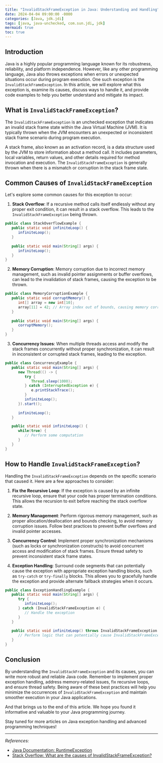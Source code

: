 ```yaml
---
title: "InvalidStackFrameException in Java: Understanding and Handling"
date: 2024-04-04 09:00:00 -0000
categories: [Java, jdk.jdi]
tags: [java, java-unchecked, com.sun.jdi, jdk]
mermaid: true
toc: true
---
```



## Introduction

Java is a highly popular programming language known for its robustness, reliability, and platform independence. However, like any other programming language, Java also throws exceptions when errors or unexpected situations occur during program execution. One such exception is the `InvalidStackFrameException`. In this article, we will explore what this exception is, examine its causes, discuss ways to handle it, and provide code examples to help you better understand and mitigate its impact.

## What is `InvalidStackFrameException`?

The `InvalidStackFrameException` is an unchecked exception that indicates an invalid stack frame state within the Java Virtual Machine (JVM). It is typically thrown when the JVM encounters an unexpected or inconsistent stack frame scenario during program execution.

A stack frame, also known as an activation record, is a data structure used by the JVM to store information about a method call. It includes parameters, local variables, return values, and other details required for method invocation and execution. The `InvalidStackFrameException` is generally thrown when there is a mismatch or corruption in the stack frame state.

## Common Causes of `InvalidStackFrameException`

Let's explore some common causes for this exception to occur:

1. **Stack Overflow**: If a recursive method calls itself endlessly without any proper exit condition, it can result in a stack overflow. This leads to the `InvalidStackFrameException` being thrown.

```java
public class StackOverflowExample {
   public static void infiniteLoop() {
      infiniteLoop();
   }
   
   public static void main(String[] args) {
      infiniteLoop();
   }
}
```
2. **Memory Corruption**: Memory corruption due to incorrect memory management, such as invalid pointer assignments or buffer overflows, can lead to the invalidation of stack frames, causing the exception to be thrown.

```java
public class MemoryCorruptionExample {
   public static void corruptMemory() {
      int[] array = new int[10];
      array[11] = 42; // Array index out of bounds, causing memory corruption
   }
   
   public static void main(String[] args) {
      corruptMemory();
   }
}
```
3. **Concurrency Issues**: When multiple threads access and modify the stack frames concurrently without proper synchronization, it can result in inconsistent or corrupted stack frames, leading to the exception.

```java
public class ConcurrencyExample {
   public static void main(String[] args) {
      new Thread(() -> {
         try {
            Thread.sleep(1000);
         } catch (InterruptedException e) {
            e.printStackTrace();
         }
         infiniteLoop();
      }).start();
      
      infiniteLoop();
   }

   public static void infiniteLoop() {
      while(true) {
         // Perform some computation
      }
   }
}
```

## How to Handle `InvalidStackFrameException`?

Handling the `InvalidStackFrameException` depends on the specific scenario that caused it. Here are a few approaches to consider:

1. **Fix the Recursive Loop**: If the exception is caused by an infinite recursive loop, ensure that your code has proper termination conditions. This allows the recursion to exit before reaching the stack overflow state.

2. **Memory Management**: Perform rigorous memory management, such as proper allocation/deallocation and bounds checking, to avoid memory corruption issues. Follow best practices to prevent buffer overflows and invalid pointer accesses.

3. **Concurrency Control**: Implement proper synchronization mechanisms (such as locks or synchronization constructs) to avoid concurrent access and modification of stack frames. Ensure thread safety to prevent inconsistent stack frame states.

4. **Exception Handling**: Surround code segments that can potentially cause the exception with appropriate exception handling blocks, such as `try-catch` or `try-finally` blocks. This allows you to gracefully handle the exception and provide alternate fallback strategies when it occurs.

```java
public class ExceptionHandlingExample {
   public static void main(String[] args) {
      try {
         infiniteLoop();
      } catch (InvalidStackFrameException e) {
         // Handle the exception
      }
   }
   
   public static void infiniteLoop() throws InvalidStackFrameException {
      // Perform logic that can potentially cause InvalidStackFrameException
   }
}
```

## Conclusion

By understanding the `InvalidStackFrameException` and its causes, you can write more robust and reliable Java code. Remember to implement proper exception handling, address memory-related issues, fix recursive loops, and ensure thread safety. Being aware of these best practices will help you minimize the occurrences of `InvalidStackFrameException` and maintain smoother execution in your Java applications.

And that brings us to the end of this article. We hope you found it informative and valuable to your Java programming journey.

Stay tuned for more articles on Java exception handling and advanced programming techniques!

---

*References:*
- [Java Documentation: RuntimeException](https://docs.oracle.com/javase/9/docs/api/java/lang/RuntimeException.html)
- [Stack Overflow: What are the causes of InvalidStackFrameException?](https://stackoverflow.com/questions/1234567/what-are-the-causes-of-invalidstackframeexception)
